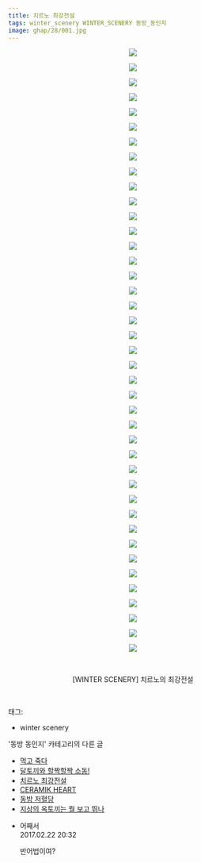 ```yaml
---
title: 치르노 최강전설
tags: winter_scenery WINTER_SCENERY 동방_동인지
image: ghap/28/001.jpg
---
```

<div class="article">
<p style="text-align: center; clear: none; float: none;"><img src="{{ site.nasurl }}/ghap/28/001.jpg"/></p>
<p style="text-align: center; clear: none; float: none;"><img src="{{ site.nasurl }}/ghap/28/002.jpg"/></p>
<p style="text-align: center; clear: none; float: none;"><img src="{{ site.nasurl }}/ghap/28/003.jpg"/></p>
<p style="text-align: center; clear: none; float: none;"><img src="{{ site.nasurl }}/ghap/28/004.jpg"/></p>
<p style="text-align: center; clear: none; float: none;"><img src="{{ site.nasurl }}/ghap/28/005.jpg"/></p>
<p style="text-align: center; clear: none; float: none;"><img src="{{ site.nasurl }}/ghap/28/006.jpg"/></p>
<p style="text-align: center; clear: none; float: none;"><img src="{{ site.nasurl }}/ghap/28/007.jpg"/></p>
<p style="text-align: center; clear: none; float: none;"><img src="{{ site.nasurl }}/ghap/28/008.jpg"/></p>
<p style="text-align: center; clear: none; float: none;"><img src="{{ site.nasurl }}/ghap/28/009.jpg"/></p>
<p style="text-align: center; clear: none; float: none;"><img src="{{ site.nasurl }}/ghap/28/010.jpg"/></p>
<p style="text-align: center; clear: none; float: none;"><img src="{{ site.nasurl }}/ghap/28/011.jpg"/></p>
<p style="text-align: center; clear: none; float: none;"><img src="{{ site.nasurl }}/ghap/28/012.jpg"/></p>
<p style="text-align: center; clear: none; float: none;"><img src="{{ site.nasurl }}/ghap/28/013.jpg"/></p>
<p style="text-align: center; clear: none; float: none;"><img src="{{ site.nasurl }}/ghap/28/014.jpg"/></p>
<p style="text-align: center; clear: none; float: none;"><img src="{{ site.nasurl }}/ghap/28/015.jpg"/></p>
<p style="text-align: center; clear: none; float: none;"><img src="{{ site.nasurl }}/ghap/28/016.jpg"/></p>
<p style="text-align: center; clear: none; float: none;"><img src="{{ site.nasurl }}/ghap/28/017.jpg"/></p>
<p style="text-align: center; clear: none; float: none;"><img src="{{ site.nasurl }}/ghap/28/018.jpg"/></p>
<p style="text-align: center; clear: none; float: none;"><img src="{{ site.nasurl }}/ghap/28/019.jpg"/></p>
<p style="text-align: center; clear: none; float: none;"><img src="{{ site.nasurl }}/ghap/28/020.jpg"/></p>
<p style="text-align: center; clear: none; float: none;"><img src="{{ site.nasurl }}/ghap/28/021.jpg"/></p>
<p style="text-align: center; clear: none; float: none;"><img src="{{ site.nasurl }}/ghap/28/022.jpg"/></p>
<p style="text-align: center; clear: none; float: none;"><img src="{{ site.nasurl }}/ghap/28/023.jpg"/></p>
<p style="text-align: center; clear: none; float: none;"><img src="{{ site.nasurl }}/ghap/28/024.jpg"/></p>
<p style="text-align: center; clear: none; float: none;"><img src="{{ site.nasurl }}/ghap/28/025.jpg"/></p>
<p style="text-align: center; clear: none; float: none;"><img src="{{ site.nasurl }}/ghap/28/026.jpg"/></p>
<p style="text-align: center; clear: none; float: none;"><img src="{{ site.nasurl }}/ghap/28/027.jpg"/></p>
<p style="text-align: center; clear: none; float: none;"><img src="{{ site.nasurl }}/ghap/28/028.jpg"/></p>
<p style="text-align: center; clear: none; float: none;"><img src="{{ site.nasurl }}/ghap/28/029.jpg"/></p>
<p style="text-align: center; clear: none; float: none;"><img src="{{ site.nasurl }}/ghap/28/030.jpg"/></p>
<p style="text-align: center; clear: none; float: none;"><img src="{{ site.nasurl }}/ghap/28/031.jpg"/></p>
<p style="text-align: center; clear: none; float: none;"><img src="{{ site.nasurl }}/ghap/28/032.jpg"/></p>
<p style="text-align: center; clear: none; float: none;"><img src="{{ site.nasurl }}/ghap/28/033.jpg"/></p>
<p style="text-align: center; clear: none; float: none;"><img src="{{ site.nasurl }}/ghap/28/034.jpg"/></p>
<p style="text-align: center; clear: none; float: none;"><img src="{{ site.nasurl }}/ghap/28/035.jpg"/></p>
<p style="text-align: center; clear: none; float: none;"><img src="{{ site.nasurl }}/ghap/28/036.jpg"/></p>
<p style="text-align: center; clear: none; float: none;"><img src="{{ site.nasurl }}/ghap/28/037.jpg"/></p>
<p style="text-align: center; clear: none; float: none;"><img src="{{ site.nasurl }}/ghap/28/038.jpg"/></p>
<p style="text-align: center; clear: none; float: none;"><img src="{{ site.nasurl }}/ghap/28/039.jpg"/></p>
<p style="text-align: center; clear: none; float: none;"><img src="{{ site.nasurl }}/ghap/28/040.jpg"/></p>
<p style="text-align: center; clear: none; float: none;"><img src="{{ site.nasurl }}/ghap/28/041.jpg"/></p>
<p style="text-align: center; clear: none; float: none;"><br/></p>
<p style="text-align: center; clear: none; float: none;">[WINTER SCENERY] 치르노의 최강전설</p>
<p><br/></p>
</div><div class="tagTrail">
<p>태그: </p>
<ul>
<li>winter scenery</li>
</ul>
</div><div class="another">
<p>'동방 동인지' 카테고리의 다른 글</p>
<ul>
<li><a href="/2016-06-16-ghap_30">먹고 죽다</a></li>
<li><a href="/2016-06-16-ghap_29">달토끼와 할짝할짝 소동!</a></li>
<li><a href="/2016-06-16-ghap_28">치르노 최강전설</a></li>
<li><a href="/2016-06-16-ghap_27">CERAMIK HEART</a></li>
<li><a href="/2016-06-16-ghap_26">동방 저혈당</a></li>
<li><a href="/2016-06-16-ghap_25">지상의 옥토끼는 뭘 보고 뛰나</a></li>
</ul>
</div><div class="cb_module cb_fluid">
<div class="cb_wrt cb_profile">
<div class="comment">
<ul>
<li class="cb_thumb_off" id="comment14922390">
<div class="cb_comment_area">
<div class="cb_info_area">
<div class="cb_section">
<span class="cb_nick_name">어째서</span>
</div>
<div class="cb_section">
<span class="cb_date">2017.02.22 20:32 </span>
</div>
</div>
<div class="cb_dsc_comment">
<p class="cb_dsc">
											반어법이여?
										</p>
</div>
</div></li>
</ul>
</div>
</div><!-- commentList close -->
</div>